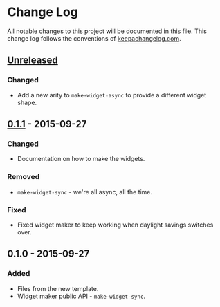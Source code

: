 # Change Log
All notable changes to this project will be documented in this file. This change log follows the conventions of [keepachangelog.com](http://keepachangelog.com/).

## [Unreleased][unreleased]
### Changed
- Add a new arity to `make-widget-async` to provide a different widget shape.

## [0.1.1] - 2015-09-27
### Changed
- Documentation on how to make the widgets.

### Removed
- `make-widget-sync` - we're all async, all the time.

### Fixed
- Fixed widget maker to keep working when daylight savings switches over.

## 0.1.0 - 2015-09-27
### Added
- Files from the new template.
- Widget maker public API - `make-widget-sync`.

[unreleased]: https://github.com/your-name/project-euler/compare/0.1.1...HEAD
[0.1.1]: https://github.com/your-name/project-euler/compare/0.1.0...0.1.1
